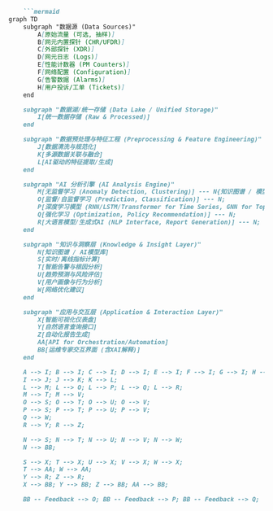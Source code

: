 ```markdown
    ```mermaid
graph TD
    subgraph "数据源 (Data Sources)"
        A[原始流量 (可选, 抽样)]
        B[网元内置探针 (CHR/UFDR)]
        C[外部探针 (XDR)]
        D[网元日志 (Logs)]
        E[性能计数器 (PM Counters)]
        F[网络配置 (Configuration)]
        G[告警数据 (Alarms)]
        H[用户投诉/工单 (Tickets)]
    end

    subgraph "数据湖/统一存储 (Data Lake / Unified Storage)"
        I[统一数据存储 (Raw & Processed)]
    end

    subgraph "数据预处理与特征工程 (Preprocessing & Feature Engineering)"
        J[数据清洗与规范化]
        K[多源数据关联与融合]
        L[AI驱动的特征提取/生成]
    end

    subgraph "AI 分析引擎 (AI Analysis Engine)"
        M[无监督学习 (Anomaly Detection, Clustering)] --- N{知识图谱 / 模型库};
        O[监督/自监督学习 (Prediction, Classification)] --- N;
        P[深度学习模型 (RNN/LSTM/Transformer for Time Series, GNN for Topology)] --- N;
        Q[强化学习 (Optimization, Policy Recommendation)] --- N;
        R[大语言模型/生成式AI (NLP Interface, Report Generation)] --- N;
    end

    subgraph "知识与洞察层 (Knowledge & Insight Layer)"
        N[知识图谱 / AI模型库]
        S[实时/离线指标计算]
        T[智能告警与根因分析]
        U[趋势预测与风险评估]
        V[用户画像与行为分析]
        W[网络优化建议]
    end

    subgraph "应用与交互层 (Application & Interaction Layer)"
        X[智能可视化仪表盘]
        Y[自然语言查询接口]
        Z[自动化报告生成]
        AA[API for Orchestration/Automation]
        BB[运维专家交互界面 (含XAI解释)]
    end

    A --> I; B --> I; C --> I; D --> I; E --> I; F --> I; G --> I; H --> I;
    I --> J; J --> K; K --> L;
    L --> M; L --> O; L --> P; L --> Q; L --> R;
    M --> T; M --> V;
    O --> S; O --> T; O --> U; O --> V;
    P --> S; P --> T; P --> U; P --> V;
    Q --> W;
    R --> Y; R --> Z;

    N --> S; N --> T; N --> U; N --> V; N --> W;
    N --> BB;

    S --> X; T --> X; U --> X; V --> X; W --> X;
    T --> AA; W --> AA;
    Y --> R; Z --> R;
    X --> BB; Y --> BB; Z --> BB; AA --> BB;

    BB -- Feedback --> O; BB -- Feedback --> P; BB -- Feedback --> Q;
